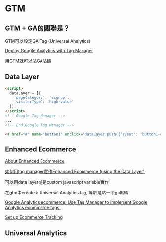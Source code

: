 # GTM

## GTM + GA的關聯是？

GTM可以設定GA Tag (Universal Analytics)

[Deploy Google Analytics with Tag Manager
](https://support.google.com/tagmanager/answer/6107124?hl=en&ref_topic=6333310)

用GTM就可以貼GA貼碼

## Data Layer

```html
<script>
  dataLayer = [{
    'pageCategory': 'signup',
    'visitorType': 'high-value'
  }];
</script>
<!-- Google Tag Manager -->
...
<!-- End Google Tag Manager -->
```

```html
<a href="#" name="button1" onclick="dataLayer.push({'event': 'button1-click'});" >Button 1</a>
```

## Enhanced Ecommerce

[About Enhanced Ecommerce](https://support.google.com/analytics/answer/6014841)

[如何用tag manager實作Enhanced Ecommerce (using the Data Layer)](https://developers.google.com/tag-manager/enhanced-ecommerce)

可以用data layer或是custom javascript variable實作

在gtm中create a Universal Analytics tag, 等於是貼一段ga貼碼

[Google Analytics ecommerce:
Use Tag Manager to implement Google Analytics ecommerce tags.](https://support.google.com/tagmanager/answer/6107169)

[Set up Ecommerce Tracking](https://support.google.com/analytics/answer/1009612)



## Universal Analytics

